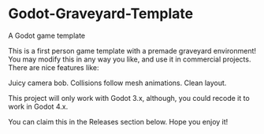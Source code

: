# Godot-Graveyard-Template
A Godot game template

This is a first person game template with a premade graveyard environment! You may modify this in any way you like, and use it in commercial projects. There are nice features like:

Juicy camera bob.
Collisions follow mesh animations.
Clean layout.

This project will only work with Godot 3.x, although, you could recode it to work in Godot 4.x.

You can claim this in the Releases section below. Hope you enjoy it!
